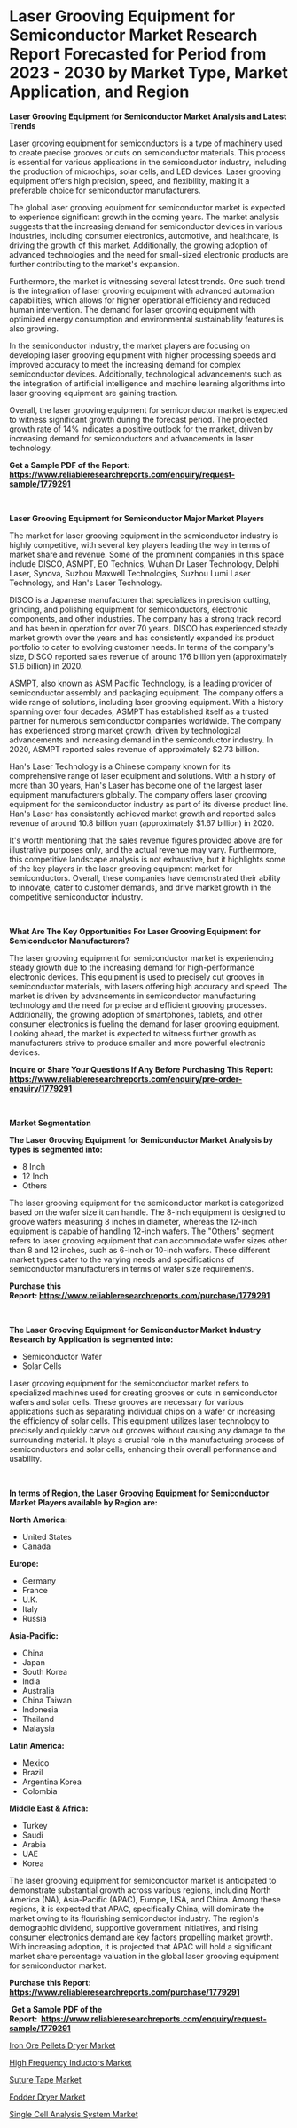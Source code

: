 <p><h1>Laser Grooving Equipment for Semiconductor Market Research Report Forecasted for Period from 2023 -  2030 by Market Type, Market Application, and Region</h1></p><p><strong>Laser Grooving Equipment for Semiconductor Market Analysis and Latest Trends</strong></p>
<p><p>Laser grooving equipment for semiconductors is a type of machinery used to create precise grooves or cuts on semiconductor materials. This process is essential for various applications in the semiconductor industry, including the production of microchips, solar cells, and LED devices. Laser grooving equipment offers high precision, speed, and flexibility, making it a preferable choice for semiconductor manufacturers.</p><p>The global laser grooving equipment for semiconductor market is expected to experience significant growth in the coming years. The market analysis suggests that the increasing demand for semiconductor devices in various industries, including consumer electronics, automotive, and healthcare, is driving the growth of this market. Additionally, the growing adoption of advanced technologies and the need for small-sized electronic products are further contributing to the market's expansion.</p><p>Furthermore, the market is witnessing several latest trends. One such trend is the integration of laser grooving equipment with advanced automation capabilities, which allows for higher operational efficiency and reduced human intervention. The demand for laser grooving equipment with optimized energy consumption and environmental sustainability features is also growing.</p><p>In the semiconductor industry, the market players are focusing on developing laser grooving equipment with higher processing speeds and improved accuracy to meet the increasing demand for complex semiconductor devices. Additionally, technological advancements such as the integration of artificial intelligence and machine learning algorithms into laser grooving equipment are gaining traction.</p><p>Overall, the laser grooving equipment for semiconductor market is expected to witness significant growth during the forecast period. The projected growth rate of 14% indicates a positive outlook for the market, driven by increasing demand for semiconductors and advancements in laser technology.</p></p>
<p><strong>Get a Sample PDF of the Report:&nbsp; <a href="https://www.reliableresearchreports.com/enquiry/request-sample/1779291">https://www.reliableresearchreports.com/enquiry/request-sample/1779291</a></strong></p>
<p>&nbsp;</p>
<p><strong>Laser Grooving Equipment for Semiconductor Major Market Players</strong></p>
<p><p>The market for laser grooving equipment in the semiconductor industry is highly competitive, with several key players leading the way in terms of market share and revenue. Some of the prominent companies in this space include DISCO, ASMPT, EO Technics, Wuhan Dr Laser Technology, Delphi Laser, Synova, Suzhou Maxwell Technologies, Suzhou Lumi Laser Technology, and Han's Laser Technology.</p><p>DISCO is a Japanese manufacturer that specializes in precision cutting, grinding, and polishing equipment for semiconductors, electronic components, and other industries. The company has a strong track record and has been in operation for over 70 years. DISCO has experienced steady market growth over the years and has consistently expanded its product portfolio to cater to evolving customer needs. In terms of the company's size, DISCO reported sales revenue of around 176 billion yen (approximately $1.6 billion) in 2020.</p><p>ASMPT, also known as ASM Pacific Technology, is a leading provider of semiconductor assembly and packaging equipment. The company offers a wide range of solutions, including laser grooving equipment. With a history spanning over four decades, ASMPT has established itself as a trusted partner for numerous semiconductor companies worldwide. The company has experienced strong market growth, driven by technological advancements and increasing demand in the semiconductor industry. In 2020, ASMPT reported sales revenue of approximately $2.73 billion.</p><p>Han's Laser Technology is a Chinese company known for its comprehensive range of laser equipment and solutions. With a history of more than 30 years, Han's Laser has become one of the largest laser equipment manufacturers globally. The company offers laser grooving equipment for the semiconductor industry as part of its diverse product line. Han's Laser has consistently achieved market growth and reported sales revenue of around 10.8 billion yuan (approximately $1.67 billion) in 2020.</p><p>It's worth mentioning that the sales revenue figures provided above are for illustrative purposes only, and the actual revenue may vary. Furthermore, this competitive landscape analysis is not exhaustive, but it highlights some of the key players in the laser grooving equipment market for semiconductors. Overall, these companies have demonstrated their ability to innovate, cater to customer demands, and drive market growth in the competitive semiconductor industry.</p></p>
<p>&nbsp;</p>
<p><strong>What Are The Key Opportunities For Laser Grooving Equipment for Semiconductor Manufacturers?</strong></p>
<p><p>The laser grooving equipment for semiconductor market is experiencing steady growth due to the increasing demand for high-performance electronic devices. This equipment is used to precisely cut grooves in semiconductor materials, with lasers offering high accuracy and speed. The market is driven by advancements in semiconductor manufacturing technology and the need for precise and efficient grooving processes. Additionally, the growing adoption of smartphones, tablets, and other consumer electronics is fueling the demand for laser grooving equipment. Looking ahead, the market is expected to witness further growth as manufacturers strive to produce smaller and more powerful electronic devices.</p></p>
<p><strong>Inquire or Share Your Questions If Any Before Purchasing This Report: <a href="https://www.reliableresearchreports.com/enquiry/pre-order-enquiry/1779291">https://www.reliableresearchreports.com/enquiry/pre-order-enquiry/1779291</a></strong></p>
<p>&nbsp;</p>
<p><strong>Market Segmentation</strong></p>
<p><strong>The Laser Grooving Equipment for Semiconductor Market Analysis by types is segmented into:</strong></p>
<p><ul><li>8 Inch</li><li>12 Inch</li><li>Others</li></ul></p>
<p><p>The laser grooving equipment for the semiconductor market is categorized based on the wafer size it can handle. The 8-inch equipment is designed to groove wafers measuring 8 inches in diameter, whereas the 12-inch equipment is capable of handling 12-inch wafers. The "Others" segment refers to laser grooving equipment that can accommodate wafer sizes other than 8 and 12 inches, such as 6-inch or 10-inch wafers. These different market types cater to the varying needs and specifications of semiconductor manufacturers in terms of wafer size requirements.</p></p>
<p><strong>Purchase this Report:&nbsp;<a href="https://www.reliableresearchreports.com/purchase/1779291">https://www.reliableresearchreports.com/purchase/1779291</a></strong></p>
<p>&nbsp;</p>
<p><strong>The Laser Grooving Equipment for Semiconductor Market Industry Research by Application is segmented into:</strong></p>
<p><ul><li>Semiconductor Wafer</li><li>Solar Cells</li></ul></p>
<p><p>Laser grooving equipment for the semiconductor market refers to specialized machines used for creating grooves or cuts in semiconductor wafers and solar cells. These grooves are necessary for various applications such as separating individual chips on a wafer or increasing the efficiency of solar cells. This equipment utilizes laser technology to precisely and quickly carve out grooves without causing any damage to the surrounding material. It plays a crucial role in the manufacturing process of semiconductors and solar cells, enhancing their overall performance and usability.</p></p>
<p>&nbsp;</p>
<p><strong>In terms of Region, the Laser Grooving Equipment for Semiconductor Market Players available by Region are:</strong></p>
<p>
    <p> <strong> North America: </strong>
        <ul>
            <li>United States</li>
            <li>Canada</li>
        </ul>
        </p> 
    <p> <strong> Europe: </strong>
        <ul>
            <li>Germany</li>
            <li>France</li>
            <li>U.K.</li>
            <li>Italy</li>
            <li>Russia</li>
        </ul>
        </p> 
    <p> <strong> Asia-Pacific: </strong>
        <ul>
            <li>China</li>
            <li>Japan</li>
            <li>South Korea</li>
            <li>India</li>
            <li>Australia</li>
            <li>China Taiwan</li>
            <li>Indonesia</li>
            <li>Thailand</li>
            <li>Malaysia</li>
        </ul>
        </p> 
    <p> <strong> Latin America: </strong>
        <ul>
            <li>Mexico</li>
            <li>Brazil</li>
            <li>Argentina Korea</li>
            <li>Colombia</li>
        </ul>
        </p> 
    <p> <strong> Middle East & Africa: </strong>
        <ul>
            <li>Turkey</li>
            <li>Saudi</li>
            <li>Arabia</li>
            <li>UAE</li>
            <li>Korea</li>
        </ul>
    </p>
    </p>
<p><p>The laser grooving equipment for semiconductor market is anticipated to demonstrate substantial growth across various regions, including North America (NA), Asia-Pacific (APAC), Europe, USA, and China. Among these regions, it is expected that APAC, specifically China, will dominate the market owing to its flourishing semiconductor industry. The region's demographic dividend, supportive government initiatives, and rising consumer electronics demand are key factors propelling market growth. With increasing adoption, it is projected that APAC will hold a significant market share percentage valuation in the global laser grooving equipment for semiconductor market.</p></p>
<p><strong>Purchase this Report: <a href="https://www.reliableresearchreports.com/purchase/1779291">https://www.reliableresearchreports.com/purchase/1779291</a></strong></p>
<p>&nbsp;<strong>Get a Sample PDF of the Report:&nbsp;&nbsp;<a href="https://www.reliableresearchreports.com/enquiry/request-sample/1779291">https://www.reliableresearchreports.com/enquiry/request-sample/1779291</a></strong></p>
<p><strong></strong></p>
<p><p><a href="https://github.com/JameTravis/Market-Research-Report-List-2/blob/main/iron-ore-pellets-dryer-market.md">Iron Ore Pellets Dryer Market</a></p><p><a href="https://medium.com/@hazelharvey1918/high-frequency-inductors-market-outlook-industry-overview-and-forecast-2023-to-2030-9d73e5e91c43">High Frequency Inductors Market</a></p><p><a href="https://www.linkedin.com/pulse/suture-tape-market-challenges-opportunities-growth-drivers-pvrae/">Suture Tape Market</a></p><p><a href="https://github.com/amonskiyk/Market-Research-Report-List-1/blob/main/fodder-dryer-market.md">Fodder Dryer Market</a></p><p><a href="https://www.linkedin.com/pulse/single-cell-analysis-system-market-insights-players-forecast-zbyie/">Single Cell Analysis System Market</a></p></p>